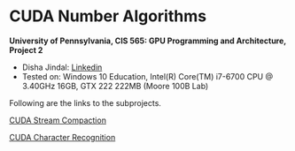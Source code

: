 CUDA Number Algorithms
======================

**University of Pennsylvania, CIS 565: GPU Programming and Architecture, Project 2**

* Disha Jindal: [Linkedin](https://www.linkedin.com/in/disha-jindal/)
* Tested on: Windows 10 Education, Intel(R) Core(TM) i7-6700 CPU @ 3.40GHz 16GB, GTX 222 222MB (Moore 100B Lab)

Following are the links to the subprojects.

[CUDA Stream Compaction](https://github.com/DishaJindal/Project2-Number-Algorithms/edit/master/Project2-Stream-Compaction/README.md)

[CUDA Character Recognition](https://github.com/DishaJindal/Project2-Number-Algorithms/edit/master/Project2-Character-Recognition/README.md)
